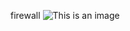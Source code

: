 firewall
![This is an image](https://s3.amazonaws.com/intranet-projects-files/holbertonschool-sysadmin_devops/284/V1HjQ1Y.png)